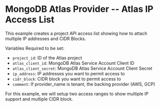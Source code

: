# MongoDB Atlas Provider -- Atlas IP Access List
This example creates a project API access list showing how to attach multiple IP addresses and CIDR Blocks.

Variables Required to be set:
- `project_id`: ID of the Atlas project
- `atlas_client_id`: MongoDB Atlas Service Account Client ID
- `atlas_client_secret`: MongoDB Atlas Service Account Client Secret
- `ip_address`: IP addresses you want to permit access to
- `cidr_block`: CIDR block you want to permit access to
- `comment`: If provider_name is tenant, the backing provider (AWS, GCP)


For this example, we will setup two access ranges to show multiple IP support and multiple CIDR block.


